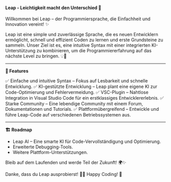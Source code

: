 #### Leap - Leichtigkeit macht den Unterschied 🚀

Willkommen bei Leap – der Programmiersprache, die Einfachheit und Innovation vereint! ✨

Leap ist eine simple und zuverlässige Sprache, die es neuen Entwicklern ermöglicht, schnell und effizient Coden zu lernen und erste Grundsteine zu sammeln. Unser Ziel ist es, eine intuitive Syntax mit einer integrierten KI-Unterstützung zu kombinieren, um die Programmiererfahrung auf das nächste Level zu bringen. 💡🤖

---

**🌟 Features**

✅ Einfache und intuitive Syntax – Fokus auf Lesbarkeit und schnelle Entwicklung. 
✅ KI-gestützte Entwicklung – Leap plant eine eigene KI zur Code-Optimierung und Fehlervermeidung. 
✅ VSC-Plugin – Nahtlose Integration in Visual Studio Code für ein erstklassiges Entwicklererlebnis. 
✅ Starke Community – Eine lebendige Community mit einem Forum, Dokumentationen und Tutorials. 
✅ Plattformübergreifend – Entwickle und führe Leap-Code auf verschiedenen Betriebssystemen aus.

---

**🏗 Roadmap**

- Leap AI – Eine smarte KI für Code-Vervollständigung und Optimierung.
- Erweiterte Debugging-Tools.
- Weitere Plattform-Unterstützungen.

Bleib auf dem Laufenden und werde Teil der Zukunft! 🌍✨

Danke, dass du Leap ausprobierst! 🚀💙 Happy Coding! 🎉

